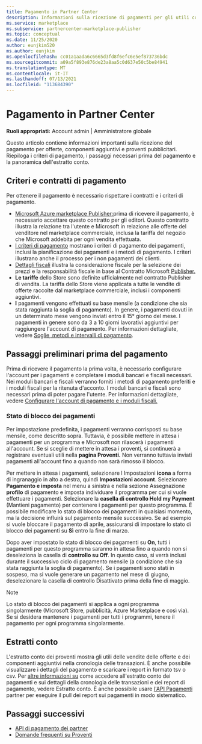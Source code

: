 ```yaml
---
title: Pagamento in Partner Center
description: Informazioni sulla ricezione di pagamenti per gli utili come partner Microsoft, ad esempio tramite offerte del marketplace commerciale, programmi di incentivi e Cloud Solution Provider programma. Include i criteri di pagamento, lo stato di blocco dei pagamenti e gli estratti conto.
ms.service: marketplace
ms.subservice: partnercenter-marketplace-publisher
ms.topic: conceptual
ms.date: 11/25/2020
author: eunjkim520
ms.author: eunjkim
ms.openlocfilehash: cc01a1aada6c6665d3fd8f6efc6e5ef873736bdc
ms.sourcegitcommit: a09a5f893e876de23a8aa5c0d637e50c5be84941
ms.translationtype: MT
ms.contentlocale: it-IT
ms.lasthandoff: 07/13/2021
ms.locfileid: "113684390"
---
```

# <a name="getting-paid-in-partner-center"></a>Pagamento in Partner Center

**Ruoli appropriati:** Account admin | Amministratore globale

Questo articolo contiene informazioni importanti sulla ricezione del pagamento per offerte, componenti aggiuntivi e proventi pubblicitari. Riepiloga i criteri di pagamento, i passaggi necessari prima del pagamento e la panoramica dell'estratto conto.

## <a name="payout-policies-and-agreements"></a>Criteri e contratti di pagamento

Per ottenere il pagamento è necessario rispettare i contratti e i criteri di pagamento.

- [Microsoft Azure marketplace Publisher:](/legal/marketplace/msft-publisher-agreement)prima di ricevere il pagamento, è necessario accettare questo contratto per gli editori. Questo contratto illustra la relazione tra l'utente e Microsoft in relazione alle offerte del venditore nel marketplace commerciale, inclusa la tariffa del negozio che Microsoft addebita per ogni vendita effettuata.
- [I criteri di pagamento](payout-policy-details.md) mostrano i criteri di pagamento dei pagamenti, inclusi la pianificazione dei pagamenti e i metodi di pagamento. I criteri illustrano anche il processo per i non pagamenti dei clienti.
- [Dettagli fiscali](tax-details-marketplace.md) illustra la considerazione fiscale per la selezione dei prezzi e la responsabilità fiscale in base al Contratto Microsoft [Publisher.](/legal/marketplace/msft-publisher-agreement)
- **Le tariffe** dello Store sono definite ufficialmente nel contratto Publisher di vendita. La tariffa dello Store viene applicata a tutte le vendite di offerte raccolte dal marketplace commerciale, inclusi i componenti aggiuntivi.
- **I** pagamenti vengono effettuati su base mensile (a condizione che sia stata raggiunta la soglia di pagamento). In genere, i pagamenti dovuti in un determinato mese vengono inviati entro il 15° giorno del mese. I pagamenti in genere sono da 3 a 10 giorni lavorativi aggiuntivi per raggiungere l'account di pagamento. Per informazioni dettagliate, vedere [Soglie, metodi e intervalli di pagamento](payment-thresholds-methods-timeframes.md).

## <a name="prerequisite-steps-before-getting-paid"></a>Passaggi preliminari prima del pagamento

Prima di ricevere il pagamento la prima volta, è necessario configurare l'account per i pagamenti e completare i moduli bancari e fiscali necessari. Nei moduli bancari e fiscali verranno forniti i metodi di pagamento preferiti e i moduli fiscali per la ritenuta d'acconto. I moduli bancari e fiscali sono necessari prima di poter pagare l'utente. Per informazioni dettagliate, vedere [Configurare l'account di pagamento e i moduli fiscali.](set-up-your-payout-account.md)

### <a name="payout-hold-status"></a>Stato di blocco dei pagamenti

Per impostazione predefinita, i pagamenti verranno corrisposti su base mensile, come descritto sopra. Tuttavia, è possibile mettere in attesa i pagamenti per un programma e Microsoft non rilascerà i pagamenti all'account. Se si sceglie di mettere in attesa i proventi, si continuerà a registrare eventuali utili nella **pagina Proventi.** Non verranno tuttavia inviati pagamenti all'account fino a quando non sarà rimosso il blocco.

Per mettere in attesa i pagamenti, selezionare l Impostazioni **icona** a forma di ingranaggio in alto a destra, quindi **Impostazioni account**. Selezionare **Pagamento e imposta** nel menu a sinistra e nella sezione Assegnazione **profilo** di pagamento e imposta individuare il programma per cui si vuole effettuare i pagamenti. Selezionare la **casella di controllo Hold my Payment** (Mantieni pagamento) per contenere i pagamenti per questo programma. È possibile modificare lo stato di blocco dei pagamenti in qualsiasi momento, ma la decisione influirà sul pagamento mensile successivo. Se ad esempio si vuole bloccare il pagamento di aprile, assicurarsi di impostare lo stato di blocco dei pagamenti su **Sì** entro la fine di marzo.

Dopo aver impostato lo stato di blocco dei pagamenti su **On**, tutti i pagamenti per questo programma saranno in attesa fino a quando non si deseleziona la casella di **controllo su Off**. In questo caso, si verrà inclusi durante il successivo ciclo di pagamento mensile (a condizione che sia stata raggiunta la soglia di pagamento). Se i pagamenti sono stati in sospeso, ma si vuole generare un pagamento nel mese  di giugno, deselezionare la casella di controllo Disattivato prima della fine di maggio.

>[!Note]
> Lo stato di blocco dei pagamenti si applica a ogni programma singolarmente (Microsoft Store, pubblicità, Azure Marketplace e così via). Se si desidera mantenere i pagamenti per tutti i programmi, tenere il pagamento per ogni programma singolarmente.

## <a name="payout-statements"></a>Estratti conto

L'estratto conto dei proventi mostra gli utili delle vendite delle offerte e dei componenti aggiuntivi nella cronologia delle transazioni. È anche possibile visualizzare i dettagli del pagamento e scaricare i report in formato tsv o csv. Per [altre informazioni su](payout-statement.md) come accedere all'estratto conto dei pagamenti e sui dettagli della cronologia delle transazioni e dei report di pagamento, vedere Estratto conto. È anche possibile usare [l'API Pagamenti](https://apidocs.microsoft.com/services/partnerpayouts) partner per eseguire il pull dei report sui pagamenti in modo sistematico.

## <a name="next-steps"></a>Passaggi successivi

- [API di pagamento dei partner](https://apidocs.microsoft.com/services/partnerpayouts)
- [Domande frequenti su Proventi](payout-faq.yml)